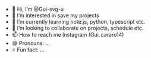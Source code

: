 - 👋 Hi, I’m @Gui-svg-u
- 👀 I’m interested in save my projects
- 🌱 I’m currently learning note.js, python, typescript 
etc.
- 💞️ I’m looking to collaborate on projects,
schedule etc.
- 📫 How to reach me Instagram (Gui_cararo14)
- 😄 Pronouns: ...
- ⚡ Fun fact: ...

<!---
Gui-svg-u/Gui-svg-u is a ✨ special ✨ repository because its `README.md` (this file) appears on your GitHub profile.
You can click the Preview link to take a look at your changes.
--->
